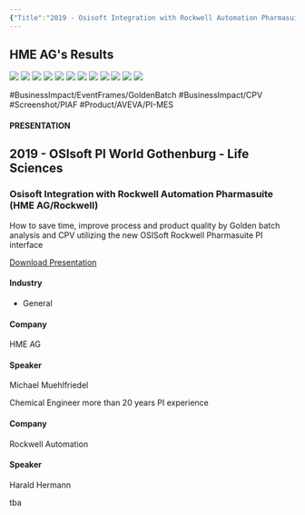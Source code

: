 ```yaml
---
{"Title":"2019 - Osisoft Integration with Rockwell Automation Pharmasuite (HME AG/Rockwell)","Year":2019,"Industry":"General","URL":"https://resources.osisoft.com/presentations/osisoft-integration-with-rockwell-automation-pharmasuite--hme-ag/rockwellx/","PDF":"https://cdn.osisoft.com/osi/presentations/2019-uc-gothenburg/UC19EU-D2LS07-HMEAG-Muehlfriedel-Osisoft-Integration-with-Rockwell-Automation-Pharmasuite.pdf","Company":"HME AG","Keywords":["Golden Batch","CPV","PI-MES"],"dg-publish":true,"permalink":"/aveva/customer-stories/2019/2019-hme-ag-osisoft-integration-with-rockwell-automation-pharmasuite-hme-ag-rockwell/","dgPassFrontmatter":true}
---
```



## HME AG's Results

![](https://i.imgur.com/5I0ektP.png)
![](https://i.imgur.com/3WBtIvJ.png)
![](https://i.imgur.com/dDYnshh.png)
![](https://i.imgur.com/M9sdCmj.png)
![](https://i.imgur.com/2fKtoa8.png)
![](https://i.imgur.com/Gah4eNv.png)
![](https://i.imgur.com/36e9dCO.png)
![](https://i.imgur.com/prRvnAQ.png)
![](https://i.imgur.com/7rqPIFQ.png)
![](https://i.imgur.com/oCPgo9n.png)
![](https://i.imgur.com/x5CIuQu.png)
![](https://i.imgur.com/N6mlNtN.png)

#BusinessImpact/EventFrames/GoldenBatch #BusinessImpact/CPV #Screenshot/PIAF
#Product/AVEVA/PI-MES 

#### PRESENTATION

## 2019 - OSIsoft PI World Gothenburg - Life Sciences

### Osisoft Integration with Rockwell Automation Pharmasuite (HME AG/Rockwell)

How to save time, improve process and product quality by Golden batch analysis and CPV utilizing the new OSISoft Rockwell Pharmasuite PI interface

[Download Presentation](https://cdn.osisoft.com/osi/presentations/2019-uc-gothenburg/UC19EU-D2LS07-HMEAG-Muehlfriedel-Osisoft-Integration-with-Rockwell-Automation-Pharmasuite.pdf)

#### Industry

- General

#### Company

HME AG

#### Speaker

Michael Muehlfriedel

Chemical Engineer more than 20 years PI experience

#### Company

Rockwell Automation

#### Speaker

Harald Hermann

tba